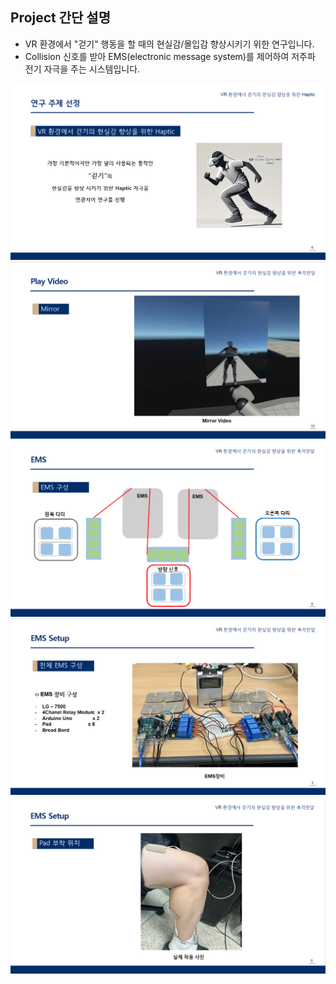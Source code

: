 ## Project 간단 설명

- VR 환경에서 "걷기" 행동을 할 때의 현실감/몰입감 향상시키기 위한 연구입니다.
- Collision 신호를 받아 EMS(electronic message system)를 제어하여 저주파 전기 자극을 주는 시스템입니다.

![1](./readme_images/1.png)
![2](./readme_images/2.png)
![3](./readme_images/3.png)
![4](./readme_images/4.png)
![5](./readme_images/5.png)
